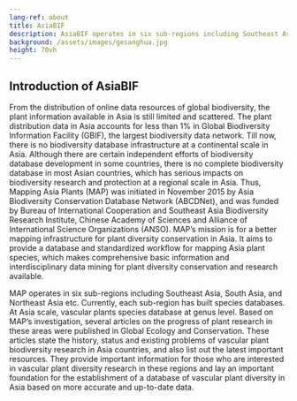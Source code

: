 ```yaml
---
lang-ref: about
title: AsiaBIF
description: AsiaBIF operates in six sub-regions including Southeast Asia, South Asia, and Northeast Asia etc. Currently, each sub-region has built species databases. At Asia scale, vascular plants species database at genus level. 
background: /assets/images/gesanghua.jpg
height: 70vh
---
```


## Introduction of AsiaBIF

  From the distribution of online data resources of global biodiversity, the plant information available in Asia is still limited and scattered. The plant distribution data in Asia accounts for less than 1% in Global Biodiversity Information Facility (GBIF), the largest biodiversity data network. Till now, there is no biodiversity database infrastructure at a continental scale in Asia. Although there are certain independent efforts of biodiversity database development in some countries, there is no complete biodiversity database in most Asian countries, which has serious impacts on biodiversity research and protection at a regional scale in Asia. Thus, Mapping Asia Plants (MAP) was initiated in November 2015 by Asia Biodiversity Conservation Database Network (ABCDNet), and was funded by Bureau of International Cooperation and Southeast Asia Biodiversity Research Institute, Chinese Academy of Sciences and Alliance of International Science Organizations (ANSO). MAP’s mission is for a better mapping infrastructure for plant diversity conservation in Asia. It aims to provide a database and standardized workflow for mapping Asia plant species, which makes comprehensive basic information and interdisciplinary data mining for plant diversity conservation and research available. 

  MAP operates in six sub-regions including Southeast Asia, South Asia, and Northeast Asia etc. Currently, each sub-region has built species databases. At Asia scale, vascular plants species database at genus level. Based on MAP’s investigation, several articles on the progress of plant research in these areas were published in Global Ecology and Conservation. These articles state the history, status and existing problems of vascular plant biodiversity research in Asia countries, and also list out the latest important resources. They provide important information for those who are interested in vascular plant diversity research in these regions and lay an important foundation for the establishment of a database of vascular plant diversity in Asia based on more accurate and up-to-date data.



